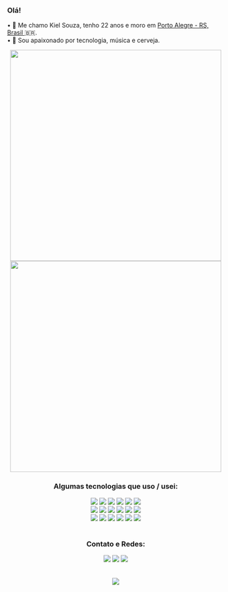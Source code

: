 <div align="left">
        <h3>Olá!</h3>
        <p>
            • 👦 Me chamo Kiel Souza, tenho 22 anos e moro em <a href="https://www.google.com/maps/place/Porto+Alegre,+RS">Porto Alegre - RS, Brasil  </a>🇧🇷.<br>
            • 💖 Sou apaixonado por tecnologia, música e cerveja.<br>
        </p>
    </div>
    <div align="center">
        <div>
            <img width="490" src="https://github-readme-stats-kielsouza.vercel.app/api?username=kielsouza&show_icons=trueshow_owner=true&count_private=true&include_all_commits=true&hide_border=true&theme=vue" />
            <img width="490" src="https://github-readme-stats-kielsouza.vercel.app/api/top-langs/?username=kielsouza&layout=compact&hide_border=true&theme=vue"/>    
        </div>
        <div align="center" width="300">
                <h3>Algumas tecnologias que uso / usei:</h3>
                <img src="https://img.shields.io/badge/-Visual%20Studio%20Code-23A9F2?style=flat-square&logo=Visual%20Studio%20Code&logoColor=white" />
                <img src="https://img.shields.io/badge/-Github-181717?style=flat-square&logo=GitHub&logoColor=white" />
                <img src="https://img.shields.io/badge/-Git-F44D27?style=flat-square&logo=Git&logoColor=white" />
                <img src="https://img.shields.io/badge/-NPM-CB3837?style=flat-square&logo=NPM&logoColor=white" />
                <img src="https://img.shields.io/badge/-Trello-0079BF?style=flat-square&logo=Trello&logoColor=white" />
                <img src="https://img.shields.io/badge/-Cypress-17202C?style=flat-square&logo=Cypress&logoColor=white" />
                <br>
                <img src="https://img.shields.io/badge/-Ubuntu-A80030?style=flat-square&logo=Ubuntu&logoColor=white" />
                <img src="https://img.shields.io/badge/-Slack-E01563?style=flat-square&logo=Slack&logoColor=white" />
                <img src="https://img.shields.io/badge/-Adobe%20Photoshop-31A8FF?style=flat-square&logo=Adobe%20Photoshop&logoColor=white" />
                <img src="https://img.shields.io/badge/-ESLint-4B32C3?style=flat-square&logo=ESLint&logoColor=white" />
                <img src="https://img.shields.io/badge/-HTML5-E34F26?style=flat-square&logo=HTML5&logoColor=white" />
                <img src="https://img.shields.io/badge/-CSS3-1572B6?style=flat-square&logo=CSS3&logoColor=white" />
                <br>
                <img src="https://img.shields.io/badge/-AWS-232F3E?style=flat-square&logo=Amazon%20AWS&logoColor=white" />
                <img src="https://img.shields.io/badge/-React JS-222F29?style=flat-square&logo=React&logoColor=white" />
                <img src="https://img.shields.io/badge/-Jest-C21325?style=flat-square&logo=Jest&logoColor=white" />
                <img src="https://img.shields.io/badge/-React Testing Library-E33332?style=flat-square&logo=Testing%20Library&logoColor=white" />
                <img src="https://img.shields.io/badge/-MySQL-00758F?style=flat-square&logo=MySQL&logoColor=white" />
                <img src="https://img.shields.io/badge/-Node.js-3c873a?style=flat-square&logo=Node.js&logoColor=white" />
            <br><br>
    </div>
    <div align="center">
            <h3>Contato e Redes:</h3>
            <a href="mailto:kielsouza115@hotmail.com?subject=[GitHub]">
                <img src="https://img.shields.io/badge/e‑mail-D14836.svg?style=for-the-badge&logo=GMail&logoColor=white" /></a>
            <a href="https://instagram.com/kiel.jpg">
                <img src="https://img.shields.io/badge/instagram-E4405F.svg?style=for-the-badge&logo=instagram&logoColor=white" /></a>
            <a href="https://www.linkedin.com/in/kiel-souza/">
                <img src="https://img.shields.io/badge/linkedin-0077B5.svg?style=for-the-badge&logo=linkedin&logoColor=white" /></a>
        <br>
        <br>
        <br>
    </div>
    <div align="center">
        <a href="https://open.spotify.com/user/aggwfzs37p4ssrxstmzjb4opk?si=d5449fa99ad94ce2">
            <img src="https://spotify-recently-played-readme.vercel.app/api?user=aggwfzs37p4ssrxstmzjb4opk&width=1000&count=1" /></a>
    </div>
